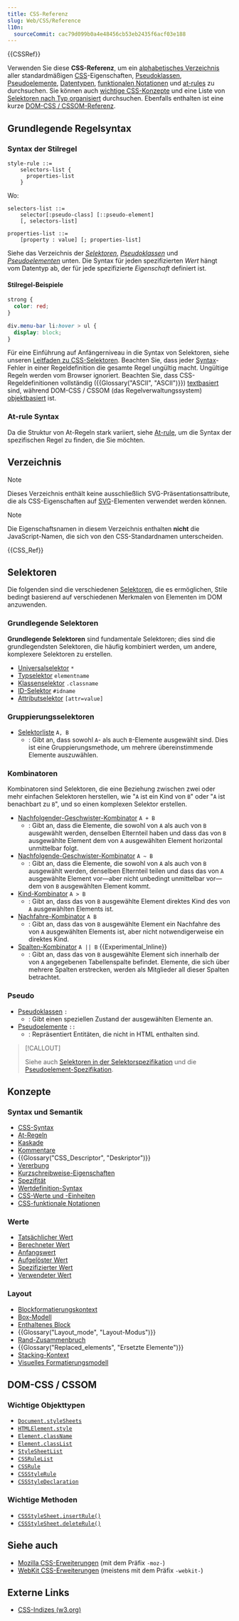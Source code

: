 ```yaml
---
title: CSS-Referenz
slug: Web/CSS/Reference
l10n:
  sourceCommit: cac79d099b0a4e48456cb53eb2435f6acf03e188
---
```


{{CSSRef}}

Verwenden Sie diese **CSS-Referenz**, um ein [alphabetisches Verzeichnis](#verzeichnis) aller standardmäßigen [CSS](/de/docs/Web/CSS)-Eigenschaften, [Pseudoklassen](/de/docs/Web/CSS/Pseudo-classes), [Pseudoelemente](/de/docs/Web/CSS/Pseudo-elements), [Datentypen](/de/docs/Web/CSS/CSS_Values_and_Units/CSS_data_types), [funktionalen Notationen](/de/docs/Web/CSS/CSS_Values_and_Units/CSS_Value_Functions) und [at-rules](/de/docs/Web/CSS/CSS_syntax/At-rule) zu durchsuchen. Sie können auch [wichtige CSS-Konzepte](#konzepte) und eine Liste von [Selektoren nach Typ organisiert](#selektoren) durchsuchen. Ebenfalls enthalten ist eine kurze [DOM-CSS / CSSOM-Referenz](#dom-css_cssom).

## Grundlegende Regelsyntax

### Syntax der Stilregel

```plain
style-rule ::=
    selectors-list {
      properties-list
    }
```

Wo:

```plain
selectors-list ::=
    selector[:pseudo-class] [::pseudo-element]
    [, selectors-list]

properties-list ::=
    [property : value] [; properties-list]
```

Siehe das Verzeichnis der [_Selektoren_](#selektoren), [_Pseudoklassen_](#pseudo) und _[Pseudoelementen](#pseudo)_ unten. Die Syntax für jeden spezifizierten _Wert_ hängt vom Datentyp ab, der für jede spezifizierte _Eigenschaft_ definiert ist.

#### Stilregel-Beispiele

```css
strong {
  color: red;
}

div.menu-bar li:hover > ul {
  display: block;
}
```

Für eine Einführung auf Anfängerniveau in die Syntax von Selektoren, siehe unseren [Leitfaden zu CSS-Selektoren](/de/docs/Learn_web_development/Core/Styling_basics/Basic_selectors). Beachten Sie, dass jeder [Syntax](/de/docs/Web/CSS/CSS_syntax/Syntax)-Fehler in einer Regeldefinition die gesamte Regel ungültig macht. Ungültige Regeln werden vom Browser ignoriert. Beachten Sie, dass CSS-Regeldefinitionen vollständig ({{Glossary("ASCII", "ASCII")}}) [textbasiert](https://www.w3.org/TR/css-syntax-3/#intro) sind, während DOM-CSS / CSSOM (das Regelverwaltungssystem) [objektbasiert](https://www.w3.org/TR/cssom/#introduction) ist.

### At-rule Syntax

Da die Struktur von At-Regeln stark variiert, siehe [At-rule](/de/docs/Web/CSS/CSS_syntax/At-rule), um die Syntax der spezifischen Regel zu finden, die Sie möchten.

## Verzeichnis

> [!NOTE]
> Dieses Verzeichnis enthält keine ausschließlich SVG-Präsentationsattribute, die als CSS-Eigenschaften auf [SVG](/de/docs/Web/SVG)-Elementen verwendet werden können.

> [!NOTE]
> Die Eigenschaftsnamen in diesem Verzeichnis enthalten **nicht** die JavaScript-Namen, die sich von den CSS-Standardnamen unterscheiden.

{{CSS_Ref}}

## Selektoren

Die folgenden sind die verschiedenen [Selektoren](/de/docs/Web/CSS/CSS_selectors), die es ermöglichen, Stile bedingt basierend auf verschiedenen Merkmalen von Elementen im DOM anzuwenden.

### Grundlegende Selektoren

**Grundlegende Selektoren** sind fundamentale Selektoren; dies sind die grundlegendsten Selektoren, die häufig kombiniert werden, um andere, komplexere Selektoren zu erstellen.

- [Universalselektor](/de/docs/Web/CSS/Universal_selectors) `*`
- [Typselektor](/de/docs/Web/CSS/Type_selectors) `elementname`
- [Klassenselektor](/de/docs/Web/CSS/Class_selectors) `.classname`
- [ID-Selektor](/de/docs/Web/CSS/ID_selectors) `#idname`
- [Attributselektor](/de/docs/Web/CSS/Attribute_selectors) `[attr=value]`

### Gruppierungsselektoren

- [Selektorliste](/de/docs/Web/CSS/Selector_list) `A, B`
  - : Gibt an, dass sowohl `A`- als auch `B`-Elemente ausgewählt sind. Dies ist eine Gruppierungsmethode, um mehrere übereinstimmende Elemente auszuwählen.

### Kombinatoren

Kombinatoren sind Selektoren, die eine Beziehung zwischen zwei oder mehr einfachen Selektoren herstellen, wie "`A` ist ein Kind von `B`" oder "`A` ist benachbart zu `B`", und so einen komplexen Selektor erstellen.

- [Nachfolgender-Geschwister-Kombinator](/de/docs/Web/CSS/Next-sibling_combinator) `A + B`
  - : Gibt an, dass die Elemente, die sowohl von `A` als auch von `B` ausgewählt werden, denselben Elternteil haben und dass das von `B` ausgewählte Element dem von `A` ausgewählten Element horizontal unmittelbar folgt.
- [Nachfolgende-Geschwister-Kombinator](/de/docs/Web/CSS/Subsequent-sibling_combinator) `A ~ B`
  - : Gibt an, dass die Elemente, die sowohl von `A` als auch von `B` ausgewählt werden, denselben Elternteil teilen und dass das von `A` ausgewählte Element vor—aber nicht unbedingt unmittelbar vor—dem von `B` ausgewählten Element kommt.
- [Kind-Kombinator](/de/docs/Web/CSS/Child_combinator) `A > B`
  - : Gibt an, dass das von `B` ausgewählte Element direktes Kind des von `A` ausgewählten Elements ist.
- [Nachfahre-Kombinator](/de/docs/Web/CSS/Descendant_combinator) `A B`
  - : Gibt an, dass das von `B` ausgewählte Element ein Nachfahre des von `A` ausgewählten Elements ist, aber nicht notwendigerweise ein direktes Kind.
- [Spalten-Kombinator](/de/docs/Web/CSS/Column_combinator) `A || B` {{Experimental_Inline}}
  - : Gibt an, dass das von `B` ausgewählte Element sich innerhalb der von `A` angegebenen Tabellenspalte befindet. Elemente, die sich über mehrere Spalten erstrecken, werden als Mitglieder all dieser Spalten betrachtet.

### Pseudo

- [Pseudoklassen](/de/docs/Web/CSS/Pseudo-classes) `:`
  - : Gibt einen speziellen Zustand der ausgewählten Elemente an.
- [Pseudoelemente](/de/docs/Web/CSS/Pseudo-elements) `::`
  - : Repräsentiert Entitäten, die nicht in HTML enthalten sind.

> [!CALLOUT]
>
> Siehe auch [Selektoren in der Selektorspezifikation](https://drafts.csswg.org/selectors/) und die [Pseudoelement-Spezifikation](https://drafts.csswg.org/css-pseudo/).

## Konzepte

### Syntax und Semantik

- [CSS-Syntax](/de/docs/Web/CSS/CSS_syntax/Syntax)
- [At-Regeln](/de/docs/Web/CSS/CSS_syntax/At-rule)
- [Kaskade](/de/docs/Web/CSS/CSS_cascade/Cascade)
- [Kommentare](/de/docs/Web/CSS/CSS_syntax/Comments)
- {{Glossary("CSS_Descriptor", "Deskriptor")}}
- [Vererbung](/de/docs/Web/CSS/CSS_cascade/Inheritance)
- [Kurzschreibweise-Eigenschaften](/de/docs/Web/CSS/CSS_cascade/Shorthand_properties)
- [Spezifität](/de/docs/Web/CSS/CSS_cascade/Specificity)
- [Wertdefinition-Syntax](/de/docs/Web/CSS/CSS_Values_and_Units/Value_definition_syntax)
- [CSS-Werte und -Einheiten](/de/docs/Web/CSS/CSS_Values_and_Units)
- [CSS-funktionale Notationen](/de/docs/Web/CSS/CSS_Values_and_Units/CSS_Value_Functions)

### Werte

- [Tatsächlicher Wert](/de/docs/Web/CSS/CSS_cascade/Value_processing#actual_value)
- [Berechneter Wert](/de/docs/Web/CSS/CSS_cascade/Value_processing#computed_value)
- [Anfangswert](/de/docs/Web/CSS/CSS_cascade/Value_processing#initial_value)
- [Aufgelöster Wert](/de/docs/Web/CSS/CSS_cascade/Value_processing#resolved_value)
- [Spezifizierter Wert](/de/docs/Web/CSS/CSS_cascade/Value_processing#specified_value)
- [Verwendeter Wert](/de/docs/Web/CSS/CSS_cascade/Value_processing#used_value)

### Layout

- [Blockformatierungskontext](/de/docs/Web/CSS/CSS_display/Block_formatting_context)
- [Box-Modell](/de/docs/Web/CSS/CSS_box_model/Introduction_to_the_CSS_box_model)
- [Enthaltenes Block](/de/docs/Web/CSS/CSS_display/Containing_block)
- {{Glossary("Layout_mode", "Layout-Modus")}}
- [Rand-Zusammenbruch](/de/docs/Web/CSS/CSS_box_model/Mastering_margin_collapsing)
- {{Glossary("Replaced_elements", "Ersetzte Elemente")}}
- [Stacking-Kontext](/de/docs/Web/CSS/CSS_positioned_layout/Stacking_context)
- [Visuelles Formatierungsmodell](/de/docs/Web/CSS/CSS_display/Visual_formatting_model)

## DOM-CSS / CSSOM

### Wichtige Objekttypen

- [`Document.styleSheets`](/de/docs/Web/API/Document/styleSheets)
- [`HTMLElement.style`](/de/docs/Web/API/HTMLElement/style)
- [`Element.className`](/de/docs/Web/API/Element/className)
- [`Element.classList`](/de/docs/Web/API/Element/classList)
- [`StyleSheetList`](/de/docs/Web/API/StyleSheetList)
- [`CSSRuleList`](/de/docs/Web/API/CSSRuleList)
- [`CSSRule`](/de/docs/Web/API/CSSRule)
- [`CSSStyleRule`](/de/docs/Web/API/CSSStyleRule)
- [`CSSStyleDeclaration`](/de/docs/Web/API/CSSStyleDeclaration)

### Wichtige Methoden

- [`CSSStyleSheet.insertRule()`](/de/docs/Web/API/CSSStyleSheet/insertRule)
- [`CSSStyleSheet.deleteRule()`](/de/docs/Web/API/CSSStyleSheet/deleteRule)

## Siehe auch

- [Mozilla CSS-Erweiterungen](/de/docs/Web/CSS/Mozilla_Extensions) (mit dem Präfix `-moz-`)
- [WebKit CSS-Erweiterungen](/de/docs/Web/CSS/WebKit_Extensions) (meistens mit dem Präfix `-webkit-`)

## Externe Links

- [CSS-Indizes (w3.org)](https://www.w3.org/TR/css/#indices)
